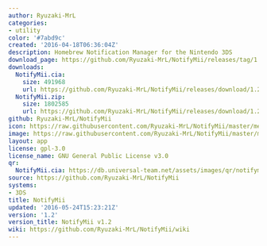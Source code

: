 ```yaml
---
author: Ryuzaki-MrL
categories:
- utility
color: '#7abd9c'
created: '2016-04-18T06:36:04Z'
description: Homebrew Notification Manager for the Nintendo 3DS
download_page: https://github.com/Ryuzaki-MrL/NotifyMii/releases/tag/1.2
downloads:
  NotifyMii.cia:
    size: 491968
    url: https://github.com/Ryuzaki-MrL/NotifyMii/releases/download/1.2/NotifyMii.cia
  NotifyMii.zip:
    size: 1802585
    url: https://github.com/Ryuzaki-MrL/NotifyMii/releases/download/1.2/NotifyMii.zip
github: Ryuzaki-MrL/NotifyMii
icon: https://raw.githubusercontent.com/Ryuzaki-MrL/NotifyMii/master/meta/icon.png
image: https://raw.githubusercontent.com/Ryuzaki-MrL/NotifyMii/master/meta/banner.png
layout: app
license: gpl-3.0
license_name: GNU General Public License v3.0
qr:
  NotifyMii.cia: https://db.universal-team.net/assets/images/qr/notifymii.cia.png
source: https://github.com/Ryuzaki-MrL/NotifyMii
systems:
- 3DS
title: NotifyMii
updated: '2016-05-24T15:23:21Z'
version: '1.2'
version_title: NotifyMii v1.2
wiki: https://github.com/Ryuzaki-MrL/NotifyMii/wiki
---
```

